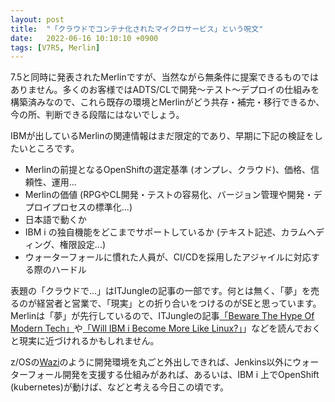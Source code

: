 ```yaml
---
layout: post
title:  "「クラウドでコンテナ化されたマイクロサービス」という呪文"
date:   2022-06-16 10:10:10 +0900
tags: [V7R5, Merlin]
---
```

7.5と同時に発表されたMerlinですが、当然ながら無条件に提案できるものではありません。多くのお客様ではADTS/CLで開発～テスト～デプロイの仕組みを構築済みなので、これら既存の環境とMerlinがどう共存・補完・移行できるか、今の所、判断できる段階にはないでしょう。

IBMが出しているMerlinの関連情報はまだ限定的であり、早期に下記の検証をしたいところです。

* Merlinの前提となるOpenShiftの選定基準 (オンプレ、クラウド)、価格、信頼性、運用...
* Merlinの価値 (RPGやCL開発・テストの容易化、バージョン管理や開発・デプロイプロセスの標準化...)
* 日本語で動くか
* IBM i の独自機能をどこまでサポートしているか (テキスト記述、カラムヘディング、権限設定...)
* ウォーターフォールに慣れた人員が、CI/CDを採用したアジャイルに対応する際のハードル

表題の「クラウドで...」はITJungleの記事の一部です。何とは無く、「夢」を売るのが経営者と営業で、「現実」との折り合いをつけるのがSEと思っています。Merlinは「夢」が先行しているので、ITJungleの記事[「Beware The Hype Of Modern Tech」](https://www.itjungle.com/2022/04/25/beware-the-hype-of-modern-tech/)や[「Will IBM i Become More Like Linux?」](https://www.itjungle.com/2022/06/13/will-ibm-i-become-more-like-linux/)」などを読んでおくと現実に近づけれるかもしれません。

z/OSの[Wazi](https://www.ibm.com/jp-ja/cloud/wazi-as-a-service)のように開発環境を丸ごと外出しできれば、Jenkins以外にウォーターフォール開発を支援する仕組みがあれば、あるいは、IBM i 上でOpenShift (kubernetes)が動けば、などと考える今日この頃です。
